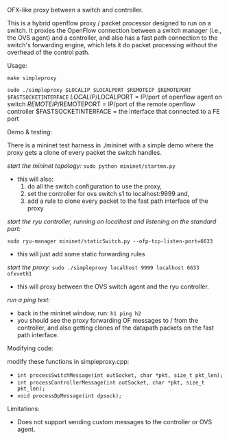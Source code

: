 OFX-like proxy between a switch and controller.

This is a hybrid openflow proxy / packet processor designed to run on a switch. It proxies the OpenFlow connection between a switch manager (i.e., the OVS agent) and a controller, and also has a fast path connection to the switch's forwarding engine, which lets it do packet processing without the overhead of the control path. 

Usage: 

```make simpleproxy```

```sudo ./simpleproxy $LOCALIP $LOCALPORT $REMOTEIP $REMOTEPORT $FASTSOCKETINTERFACE```
$LOCALIP/$LOCALPORT = IP/port of openflow agent on switch
$REMOTEIP/$REMOTEPORT = IP/port of the remote openflow controller
$FASTSOCKETINTERFACE = the interface that connected to a FE port

Demo & testing: 

There is a mininet test harness in ./mininet with a simple demo where the proxy gets a clone of every packet the switch handles. 

*start the mininet topology:*
```sudo python mininet/startmn.py```
- this will also: 
  1. do all the switch configuration to use the proxy, 
  2. set the controller for ovs switch s1 to localhost:9999 and,
  3. add a rule to clone every packet to the fast path interface of the proxy

*start the ryu controller, running on localhost and listening on the standard port:*

```sudo ryu-manager mininet/staticSwitch.py --ofp-tcp-listen-port=6633```
- this will just add some static forwarding rules

*start the proxy:*
```sudo ./simpleproxy localhost 9999 localhost 6633 ofxveth1```
- this will proxy between the OVS switch agent and the ryu controller. 

*run a ping test:*
- back in the mininet window, run: 
```h1 ping h2```
- you should see the proxy forwarding OF messages to / from the controller, and also getting clones of the datapath packets on the fast path interface. 


Modifying code: 

modify these functions in simpleproxy.cpp:

- ```int processSwitchMessage(int outSocket, char *pkt, size_t pkt_len);```
- ```int processControllerMessage(int outSocket, char *pkt, size_t pkt_len);```
- ```void processDpMessage(int dpsock);```


Limitations: 

- Does not support sending custom messages to the controller or OVS agent.

